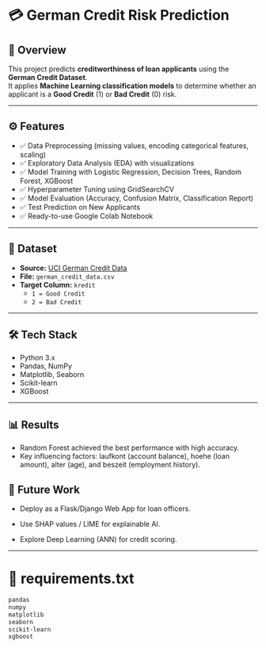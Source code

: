# 💳 German Credit Risk Prediction

## 📌 Overview
This project predicts **creditworthiness of loan applicants** using the **German Credit Dataset**.  
It applies **Machine Learning classification models** to determine whether an applicant is a **Good Credit** (1) or **Bad Credit** (0) risk.  

---
## ⚙️ Features
- ✅ Data Preprocessing (missing values, encoding categorical features, scaling)  
- ✅ Exploratory Data Analysis (EDA) with visualizations  
- ✅ Model Training with Logistic Regression, Decision Trees, Random Forest, XGBoost  
- ✅ Hyperparameter Tuning using GridSearchCV  
- ✅ Model Evaluation (Accuracy, Confusion Matrix, Classification Report)  
- ✅ Test Prediction on New Applicants  
- ✅ Ready-to-use Google Colab Notebook  
---
## 📂 Dataset
- **Source:** [UCI German Credit Data](https://archive.ics.uci.edu/ml/datasets/statlog+(german+credit+data))  
- **File:** `german_credit_data.csv`  
- **Target Column:** `kredit`  
  - `1 = Good Credit`  
  - `2 = Bad Credit`  
---
## 🛠️ Tech Stack
- Python 3.x  
- Pandas, NumPy  
- Matplotlib, Seaborn  
- Scikit-learn  
- XGBoost  
---
## 📊 Results

- Random Forest achieved the best performance with high accuracy.
- Key influencing factors: laufkont (account balance), hoehe (loan amount), alter (age), and beszeit (employment history).

## 🔮 Future Work

- Deploy as a Flask/Django Web App for loan officers.

- Use SHAP values / LIME for explainable AI.

- Explore Deep Learning (ANN) for credit scoring.

---

# 📌 requirements.txt
```txt
pandas
numpy
matplotlib
seaborn
scikit-learn
xgboost
